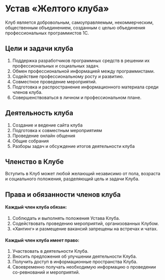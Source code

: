 # Устав «Желтого клуба»
Клуб является добровольным, самоуправляемым, некоммерческим, общественным объединением, созданным с целью объединения профессиональных программистов 1С.

## Цели и задачи клуба
1. Поддержка разработчиков программных средств в решении их профессиональных и социальных  задач.
2. Обмен профессиональной информацией между программистами.
3. Содействие профессиональному росту и развитию.
4. Совместное проведение мероприятий.
5. Подготовка и распространение информационного материала среди членов клуба.
6. Совершенствоваться в личном и профессиональном плане.

## Деятельность клуба
1. Создание и ведение сайта клуба
2. Подготовка к совместным мероприятиям 
3. Проведение онлайн общения
4. Общие собрания
5. Разборы задач и обсуждение итогов деятельности клуба

## Членство в Клубе
Вступить в Клуб может любой желающий независимо от пола, возраста и социального положения, разделяющий цель и задачи Клуба.
         
## Права и обязанности членов клуба
#### Каждый член клуба обязан:
1. Соблюдать и выполнять положения Устава Клуба.
2. Cодействовать проведению мероприятий, организованных Клубом.
3. «Хантинг» и размещение вакансий запрещены на встречах и чатах.
#### Каждый член клуба имеет право:
1. Участвовать в деятельности Клуба.
2. Вносить предложения об улучшении деятельности Клуба.
3. Получить доступ в информационные пространства Клуба.
4. Своевременно получать необходимую информацию о проведении со-ревнований и мероприятий.
